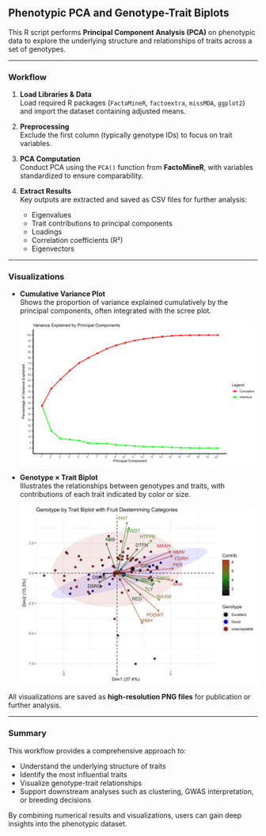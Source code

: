 ## Phenotypic PCA and Genotype-Trait Biplots

This R script performs **Principal Component Analysis (PCA)** on phenotypic data to explore the underlying structure and relationships of traits across a set of genotypes.

---

### Workflow

1. **Load Libraries & Data**  
   Load required R packages (`FactoMineR`, `factoextra`, `missMDA`, `ggplot2`) and import the dataset containing adjusted means.

2. **Preprocessing**  
   Exclude the first column (typically genotype IDs) to focus on trait variables.

3. **PCA Computation**  
   Conduct PCA using the `PCA()` function from **FactoMineR**, with variables standardized to ensure comparability.

4. **Extract Results**  
   Key outputs are extracted and saved as CSV files for further analysis:  
   - Eigenvalues  
   - Trait contributions to principal components  
   - Loadings  
   - Correlation coefficients (R²)  
   - Eigenvectors  

---

### Visualizations

- **Cumulative Variance Plot**  
  Shows the proportion of variance explained cumulatively by the principal components, often integrated with the scree plot.

  ![Scree Plot](scree_plot.png)

- **Genotype × Trait Biplot**  
  Illustrates the relationships between genotypes and traits, with contributions of each trait indicated by color or size.  

  ![Genotype by Trait PCA Biplot](Genotype_by_Trait_PCA_Biplot.png)


All visualizations are saved as **high-resolution PNG files** for publication or further analysis.

---

### Summary
This workflow provides a comprehensive approach to:  
- Understand the underlying structure of traits  
- Identify the most influential traits  
- Visualize genotype-trait relationships  
- Support downstream analyses such as clustering, GWAS interpretation, or breeding decisions

By combining numerical results and visualizations, users can gain deep insights into the phenotypic dataset.

